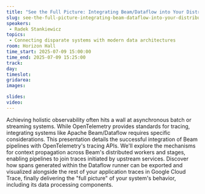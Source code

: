 ```yaml
---
title: "See the Full Picture: Integrating Beam/Dataflow into Your Distributed Traces"
slug: see-the-full-picture-integrating-beam-dataflow-into-your-distributed-traces
speakers:
 - Radek Stankiewicz
topics:
 - Connecting disparate systems with modern data architectures
room: Horizon Hall
time_start: 2025-07-09 15:00:00
time_end: 2025-07-09 15:25:00
track: 
day: 
timeslot: 
gridarea: 
images: 

slides:
video:
---
```


Achieving holistic observability often hits a wall at asynchronous batch or streaming systems. While OpenTelemetry provides standards for tracing, integrating systems like Apache Beam/Dataflow requires specific considerations. This presentation details the successful integration of Beam pipelines with OpenTelemetry's tracing APIs. We'll explore the mechanisms for context propagation across Beam's distributed workers and stages, enabling pipelines to join traces initiated by upstream services. Discover how spans generated within the Dataflow runner can be exported and visualized alongside the rest of your application traces in Google Cloud Trace, finally delivering the "full picture" of your system's behavior, including its data processing components.